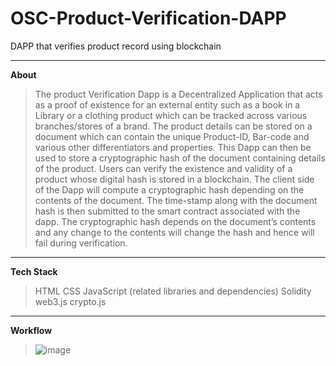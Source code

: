 # OSC-Product-Verification-DAPP
DAPP that verifies product record using blockchain

---
**About**
>The product Verification Dapp is a Decentralized Application that
acts as a proof of existence for an external entity such as a book in
a Library or a clothing product which can be tracked across
various branches/stores of a brand.
The product details can be stored on a document which can
contain the unique Product-ID, Bar-code and various other
differentiators and properties. This Dapp can then be used to
store a cryptographic hash of the document containing details of
the product. Users can verify the existence and validity of a
product whose digital hash is stored in a blockchain.
The client side of the Dapp will compute a cryptographic hash
depending on the contents of the document. The time-stamp
along with the document hash is then submitted to the smart
contract associated with the dapp.
The cryptographic hash depends on the document’s contents and
any change to the contents will change the hash and hence will fail
during verification.

---
**Tech Stack**
>HTML 
>CSS 
>JavaScript (related libraries and dependencies) 
>Solidity 
>web3.js 
>crypto.js

---
**Workflow**

>![image](https://user-images.githubusercontent.com/75323931/172436355-16364ed2-bc37-4507-babb-cb4bfd7eedd9.png)

